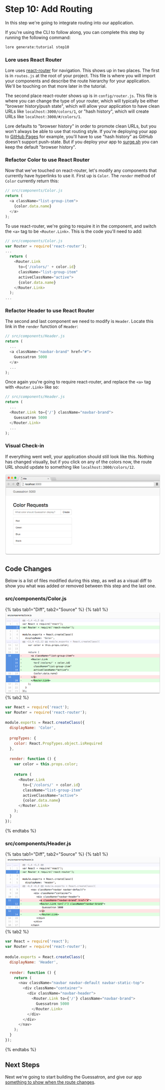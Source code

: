 # Step 10: Add Routing

In this step we're going to integrate routing into our application.

If you're using the CLI to follow along, you can complete this step by running the following command:

```sh
lore generate:tutorial step10
```

### Lore uses React Router

Lore uses [react-router](https://github.com/reactjs/react-router) for navigation. This shows up in two places. The
first is in `routes.js` at the root of your project. This file is where you will import your components and describe
the route hierarchy for your application. We'll be touching on that more later in the tutorial.

The second place react-router shows up is in `config/router.js`. This file is where you can change the type of your 
router, which will typically be either "browser history/push state", which will allow your application to have clean 
URLs like `localhost:3000/colors/1`, or "hash history", which will create URLs like `localhost:3000/#/colors/1`. 

Lore defaults to "browser history" in order to promote clean URLs, but you won't always be able to use that routing 
style. If you're deploying your app to [GitHub Pages](https://pages.github.com) for example, you'll have to use 
"hash history" as GitHub doesn't support push-state. But if you deploy your app to [surge.sh](https://surge.sh) you 
can keep the default "browser history".

### Refactor Color to use React Router

Now that we've touched on react-router, let's modify any components that currently have hyperlinks to use it. First up
is `Color`. The `render` method of `Color` currently return this:

```js
// src/components/Color.js
return (
  <a className="list-group-item">
    {color.data.name}
  </a>
);
```

To use react-router, we're going to require it in the component, and switch the `<a>` tag to be `<Router.Link>`. This
is the code you'll need to add:

```js
// src/components/Color.js
var Router = require('react-router');
...
  return (
    <Router.Link
      to={'/colors/' + color.id}
      className="list-group-item"
      activeClassName="active">
      {color.data.name}
    </Router.Link>
  );
...
```
 
### Refactor Header to use React Router

The second and last component we need to modify is `Header`. Locate this link in the `render` function of `Header`:

```js
// src/components/Header.js
return (
  ...
  <a className="navbar-brand" href="#">
    Guessatron 5000
  </a>
  ...
);
```

Once again you're going to require react-router, and replace the `<a>` tag with `<Router.Link>` like so:

```js
// src/components/Header.js
return (
  ...
  <Router.Link to={'/'} className="navbar-brand">
    Guessatron 5000
  </Router.Link>
  ...
);
```

### Visual Check-in

If everything went well, your application should still look like this. Nothing has changed visually, but if you click
on any of the colors now, the route URL should update to something like `localhost:3000/colors/12`.

![New Lore App](../../images/step10-visual.png)

## Code Changes

Below is a list of files modified during this step, as well as a visual diff to show you what was added or removed 
between this step and the last one.

### src/components/Color.js

{% tabs tab1="Diff", tab2="Source" %}
{% tab1 %}
![New Lore App](../../images/step10-diff-color.png)
{% tab2 %}
```js
var React = require('react');
var Router = require('react-router');

module.exports = React.createClass({
  displayName: 'Color',

  propTypes: {
    color: React.PropTypes.object.isRequired
  },

  render: function () {
    var color = this.props.color;

    return (
      <Router.Link
        to={'/colors/' + color.id}
        className="list-group-item"
        activeClassName="active">
        {color.data.name}
      </Router.Link>
    );
  }
});
```
{% endtabs %}

### src/components/Header.js

{% tabs tab1="Diff", tab2="Source" %}
{% tab1 %}
![New Lore App](../../images/step10-diff-header.png)
{% tab2 %}
```js
var React = require('react');
var Router = require('react-router');

module.exports = React.createClass({
  displayName: 'Header',

  render: function () {
    return (
      <nav className="navbar navbar-default navbar-static-top">
        <div className="container">
          <div className="navbar-header">
            <Router.Link to={'/'} className="navbar-brand">
              Guessatron 5000
            </Router.Link>
          </div>
        </div>
      </nav>
    );
  }
});
```
{% endtabs %}

## Next Steps

Next we're going to start building the Guessatron, and give our app [something to show when the route changes](./Step11.md).
